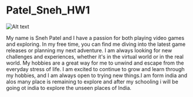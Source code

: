 # Patel_Sneh_HW1


<img src="/path/to/img/sneh.jpg" alt="Alt text" title="Optional title">

My name is Sneh Patel and I have a passion for both playing video games and exploring. In my free time, you can find me diving into the latest game releases or planning my next adventure. I am always looking for new challenges and experiences, whether it's in the virtual world or in the real world. My hobbies are a great way for me to unwind and escape from the everyday stress of life. I am excited to continue to grow and learn through my hobbies, and I am always open to trying new things.I am form india and alos many place is remaining to explore and after my schooling i will be going ot india to explore the unseen places of India.

